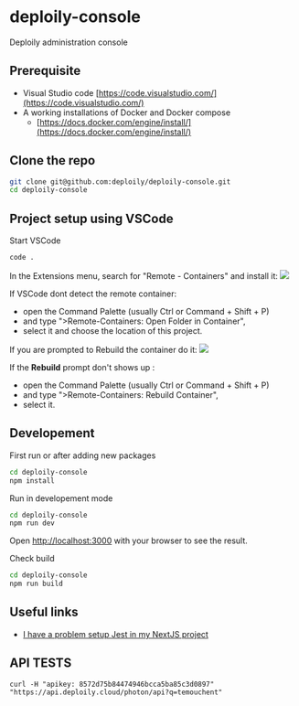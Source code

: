 # deploily-console
Deploily administration console

## Prerequisite 

* Visual Studio code [https://code.visualstudio.com/](https://code.visualstudio.com/)
* A working installations of Docker and Docker compose
    - [https://docs.docker.com/engine/install/](https://docs.docker.com/engine/install/)

## Clone the repo

```sh
git clone git@github.com:deploily/deploily-console.git
cd deploily-console
```
## Project setup using VSCode

Start VSCode 
```bash
code .
```

In the Extensions menu, search for "Remote - Containers" and install it:
![](docs/vscode-remote-container.png)


If VSCode dont detect the remote container: 
- open the Command Palette (usually Ctrl or Command + Shift + P) 
- and type ">Remote-Containers: Open Folder in Container", 
- select it and choose the location of this project.

If you are prompted to Rebuild the container do it: 
![](docs/devcontainer-rebuild.png)

If the **Rebuild** prompt don't shows up : 
- open the Command Palette (usually Ctrl or Command + Shift + P) 
- and type ">Remote-Containers: Rebuild Container", 
- select it.

## Developement
First run or after adding new packages 
```bash
cd deploily-console
npm install
```

Run in developement mode 
```bash
cd deploily-console
npm run dev
```

Open [http://localhost:3000](http://localhost:3000) with your browser to see the result.

Check build 
```bash
cd deploily-console
npm run build
```

## Useful links 
- [I have a problem setup Jest in my NextJS project](https://github.com/vercel/next.js/discussions/58994)





## API TESTS

```
curl -H "apikey: 8572d75b84474946bcca5ba85c3d0897" "https://api.deploily.cloud/photon/api?q=temouchent"
```